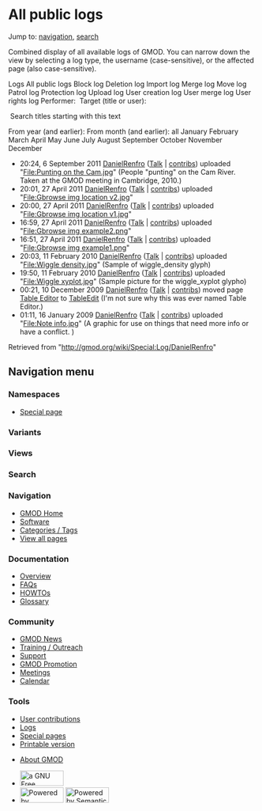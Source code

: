<div id="mw-page-base" class="noprint">

</div>

<div id="mw-head-base" class="noprint">

</div>

<div id="content" class="mw-body" role="main">

<span id="top"></span>

<div id="mw-js-message" style="display:none;">

</div>



# <span dir="auto">All public logs</span>

<div id="bodyContent">

<div id="contentSub">

</div>

<div id="jump-to-nav" class="mw-jump">

Jump to: [navigation](#mw-navigation), [search](#p-search)

</div>

<div id="mw-content-text">

Combined display of all available logs of GMOD. You can narrow down the
view by selecting a log type, the username (case-sensitive), or the
affected page (also case-sensitive).

Logs All public logs Block log Deletion log Import log Merge log Move
log Patrol log Protection log Upload log User creation log User merge
log User rights log <span style="white-space: nowrap">Performer: </span>
<span style="white-space: nowrap">Target (title or user): </span>

 Search titles starting with this text

From year (and earlier): From month (and earlier): all January February
March April May June July August September October November December

- 20:24, 6 September 2011
  <a href="/wiki/User:DanielRenfro" class="mw-userlink"
  title="User:DanielRenfro">DanielRenfro</a>
  <span class="mw-usertoollinks">(<a
  href="/mediawiki/index.php?title=User_talk:DanielRenfro&amp;action=edit&amp;redlink=1"
  class="new"
  title="User talk:DanielRenfro (page does not exist)">Talk</a> \|
  [contribs](/wiki/Special:Contributions/DanielRenfro "Special:Contributions/DanielRenfro"))</span>
  uploaded "[File:Punting on the
  Cam.jpg](/wiki/File:Punting_on_the_Cam.jpg "File:Punting on the Cam.jpg")"
  <span class="comment">(People "punting" on the Cam River. Taken at the
  GMOD meeting in Cambridge, 2010.)</span>
- 20:01, 27 April 2011
  <a href="/wiki/User:DanielRenfro" class="mw-userlink"
  title="User:DanielRenfro">DanielRenfro</a>
  <span class="mw-usertoollinks">(<a
  href="/mediawiki/index.php?title=User_talk:DanielRenfro&amp;action=edit&amp;redlink=1"
  class="new"
  title="User talk:DanielRenfro (page does not exist)">Talk</a> \|
  [contribs](/wiki/Special:Contributions/DanielRenfro "Special:Contributions/DanielRenfro"))</span>
  uploaded "[File:Gbrowse img location
  v2.jpg](/wiki/File:Gbrowse_img_location_v2.jpg "File:Gbrowse img location v2.jpg")"
- 20:00, 27 April 2011
  <a href="/wiki/User:DanielRenfro" class="mw-userlink"
  title="User:DanielRenfro">DanielRenfro</a>
  <span class="mw-usertoollinks">(<a
  href="/mediawiki/index.php?title=User_talk:DanielRenfro&amp;action=edit&amp;redlink=1"
  class="new"
  title="User talk:DanielRenfro (page does not exist)">Talk</a> \|
  [contribs](/wiki/Special:Contributions/DanielRenfro "Special:Contributions/DanielRenfro"))</span>
  uploaded "[File:Gbrowse img location
  v1.jpg](/wiki/File:Gbrowse_img_location_v1.jpg "File:Gbrowse img location v1.jpg")"
- 16:59, 27 April 2011
  <a href="/wiki/User:DanielRenfro" class="mw-userlink"
  title="User:DanielRenfro">DanielRenfro</a>
  <span class="mw-usertoollinks">(<a
  href="/mediawiki/index.php?title=User_talk:DanielRenfro&amp;action=edit&amp;redlink=1"
  class="new"
  title="User talk:DanielRenfro (page does not exist)">Talk</a> \|
  [contribs](/wiki/Special:Contributions/DanielRenfro "Special:Contributions/DanielRenfro"))</span>
  uploaded "[File:Gbrowse img
  example2.png](/wiki/File:Gbrowse_img_example2.png "File:Gbrowse img example2.png")"
- 16:51, 27 April 2011
  <a href="/wiki/User:DanielRenfro" class="mw-userlink"
  title="User:DanielRenfro">DanielRenfro</a>
  <span class="mw-usertoollinks">(<a
  href="/mediawiki/index.php?title=User_talk:DanielRenfro&amp;action=edit&amp;redlink=1"
  class="new"
  title="User talk:DanielRenfro (page does not exist)">Talk</a> \|
  [contribs](/wiki/Special:Contributions/DanielRenfro "Special:Contributions/DanielRenfro"))</span>
  uploaded "[File:Gbrowse img
  example1.png](/wiki/File:Gbrowse_img_example1.png "File:Gbrowse img example1.png")"
- 20:03, 11 February 2010
  <a href="/wiki/User:DanielRenfro" class="mw-userlink"
  title="User:DanielRenfro">DanielRenfro</a>
  <span class="mw-usertoollinks">(<a
  href="/mediawiki/index.php?title=User_talk:DanielRenfro&amp;action=edit&amp;redlink=1"
  class="new"
  title="User talk:DanielRenfro (page does not exist)">Talk</a> \|
  [contribs](/wiki/Special:Contributions/DanielRenfro "Special:Contributions/DanielRenfro"))</span>
  uploaded "[File:Wiggle
  density.jpg](/wiki/File:Wiggle_density.jpg "File:Wiggle density.jpg")"
  <span class="comment">(Sample of wiggle_density glyph)</span>
- 19:50, 11 February 2010
  <a href="/wiki/User:DanielRenfro" class="mw-userlink"
  title="User:DanielRenfro">DanielRenfro</a>
  <span class="mw-usertoollinks">(<a
  href="/mediawiki/index.php?title=User_talk:DanielRenfro&amp;action=edit&amp;redlink=1"
  class="new"
  title="User talk:DanielRenfro (page does not exist)">Talk</a> \|
  [contribs](/wiki/Special:Contributions/DanielRenfro "Special:Contributions/DanielRenfro"))</span>
  uploaded "[File:Wiggle
  xyplot.jpg](/wiki/File:Wiggle_xyplot.jpg "File:Wiggle xyplot.jpg")"
  <span class="comment">(Sample picture for the wiggle_xyplot
  glypho)</span>
- 00:21, 10 December 2009
  <a href="/wiki/User:DanielRenfro" class="mw-userlink"
  title="User:DanielRenfro">DanielRenfro</a>
  <span class="mw-usertoollinks">(<a
  href="/mediawiki/index.php?title=User_talk:DanielRenfro&amp;action=edit&amp;redlink=1"
  class="new"
  title="User talk:DanielRenfro (page does not exist)">Talk</a> \|
  [contribs](/wiki/Special:Contributions/DanielRenfro "Special:Contributions/DanielRenfro"))</span>
  moved page
  <a href="/mediawiki/index.php?title=Table_Editor&amp;redirect=no"
  class="mw-redirect" title="Table Editor">Table Editor</a> to
  [TableEdit](/wiki/TableEdit "TableEdit") <span class="comment">(I'm
  not sure why this was ever named Table Editor.)</span>
- 01:11, 16 January 2009
  <a href="/wiki/User:DanielRenfro" class="mw-userlink"
  title="User:DanielRenfro">DanielRenfro</a>
  <span class="mw-usertoollinks">(<a
  href="/mediawiki/index.php?title=User_talk:DanielRenfro&amp;action=edit&amp;redlink=1"
  class="new"
  title="User talk:DanielRenfro (page does not exist)">Talk</a> \|
  [contribs](/wiki/Special:Contributions/DanielRenfro "Special:Contributions/DanielRenfro"))</span>
  uploaded "[File:Note
  info.jpg](/wiki/File:Note_info.jpg "File:Note info.jpg")"
  <span class="comment">(A graphic for use on things that need more info
  or have a conflict. )</span>

</div>

<div class="printfooter">

Retrieved from "<http://gmod.org/wiki/Special:Log/DanielRenfro>"

</div>

<div id="catlinks" class="catlinks catlinks-allhidden">

</div>

<div class="visualClear">

</div>

</div>

</div>

<div id="mw-navigation">

## Navigation menu

<div id="mw-head">



<div id="left-navigation">

<div id="p-namespaces" class="vectorTabs" role="navigation"
aria-labelledby="p-namespaces-label">

### Namespaces

- <span id="ca-nstab-special">[Special
  page](/wiki/Special:Log/DanielRenfro "This is a special page, you cannot edit the page itself")</span>

</div>

<div id="p-variants" class="vectorMenu emptyPortlet" role="navigation"
aria-labelledby="p-variants-label">

### 

### Variants[](#)

<div class="menu">

</div>

</div>

</div>

<div id="right-navigation">

<div id="p-views" class="vectorTabs emptyPortlet" role="navigation"
aria-labelledby="p-views-label">

### Views

</div>



</div>

<div id="p-search" role="search">

### Search

<div id="simpleSearch">

</div>

</div>

</div>

</div>

<div id="mw-panel">

<div id="p-logo" role="banner">

<a href="/wiki/Main_Page"
style="background-image: url(http://gmod.org/images/GMOD-cogs.png);"
title="Visit the main page"></a>

</div>

<div id="p-Navigation" class="portal" role="navigation"
aria-labelledby="p-Navigation-label">

### Navigation

<div class="body">

- <span id="n-GMOD-Home">[GMOD Home](/wiki/Main_Page)</span>
- <span id="n-Software">[Software](/wiki/GMOD_Components)</span>
- <span id="n-Categories-.2F-Tags">[Categories /
  Tags](/wiki/Categories)</span>
- <span id="n-View-all-pages">[View all
  pages](/wiki/Special:AllPages)</span>

</div>

</div>

<div id="p-Documentation" class="portal" role="navigation"
aria-labelledby="p-Documentation-label">

### Documentation

<div class="body">

- <span id="n-Overview">[Overview](/wiki/Overview)</span>
- <span id="n-FAQs">[FAQs](/wiki/Category:FAQ)</span>
- <span id="n-HOWTOs">[HOWTOs](/wiki/Category:HOWTO)</span>
- <span id="n-Glossary">[Glossary](/wiki/Glossary)</span>

</div>

</div>

<div id="p-Community" class="portal" role="navigation"
aria-labelledby="p-Community-label">

### Community

<div class="body">

- <span id="n-GMOD-News">[GMOD News](/wiki/GMOD_News)</span>
- <span id="n-Training-.2F-Outreach">[Training /
  Outreach](/wiki/Training_and_Outreach)</span>
- <span id="n-Support">[Support](/wiki/Support)</span>
- <span id="n-GMOD-Promotion">[GMOD
  Promotion](/wiki/GMOD_Promotion)</span>
- <span id="n-Meetings">[Meetings](/wiki/Meetings)</span>
- <span id="n-Calendar">[Calendar](/wiki/Calendar)</span>

</div>

</div>

<div id="p-tb" class="portal" role="navigation"
aria-labelledby="p-tb-label">

### Tools

<div class="body">

- <span id="t-contributions">[User
  contributions](/wiki/Special:Contributions/DanielRenfro "A list of contributions of this user")</span>
- <span id="t-log">[Logs](/wiki/Special:Log/DanielRenfro)</span>
- <span id="t-specialpages"><a href="/wiki/Special:SpecialPages" accesskey="q"
  title="A list of all special pages [q]">Special pages</a></span>
- <span id="t-print"><a
  href="/mediawiki/index.php?title=Special:Log/DanielRenfro&amp;printable=yes"
  rel="alternate" accesskey="p"
  title="Printable version of this page [p]">Printable version</a></span>

</div>

</div>

</div>

</div>

<div id="footer" role="contentinfo">

- <span id="footer-places-about">[About
  GMOD](/wiki/GMOD:About "GMOD:About")</span>

<!-- -->

- <span id="footer-copyrightico">[<img src="http://www.gnu.org/graphics/gfdl-logo-small.png" width="88"
  height="31" alt="a GNU Free Documentation License" />](http://www.gnu.org/licenses/fdl-1.3.html)</span>
- <span id="footer-poweredbyico">[<img src="/mediawiki/skins/common/images/poweredby_mediawiki_88x31.png"
  width="88" height="31" alt="Powered by MediaWiki" />](//www.mediawiki.org/)
  [<img
  src="/mediawiki/extensions/SemanticMediaWiki/includes/../resources/images/smw_button.png"
  width="88" height="31" alt="Powered by Semantic MediaWiki" />](https://www.semantic-mediawiki.org/wiki/Semantic_MediaWiki)</span>

<div style="clear:both">

</div>

</div>
